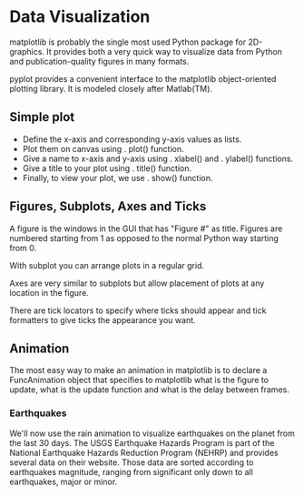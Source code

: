 # Data Visualization

matplotlib is probably the single most used Python package for 2D-graphics. It provides both a very quick way to visualize data from Python and publication-quality figures in many formats.

pyplot provides a convenient interface to the matplotlib object-oriented plotting library. It is modeled closely after Matlab(TM).

## Simple plot

 *  Define the x-axis and corresponding y-axis values as lists.
 * Plot them on canvas using . plot() function.
 *  Give a name to x-axis and y-axis using . xlabel() and . ylabel() functions.
 * Give a title to your plot using . title() function.
 * Finally, to view your plot, we use . show() function.

 ## Figures, Subplots, Axes and Ticks

 A figure is the windows in the GUI that has "Figure #" as title. Figures are numbered starting from 1 as opposed to the normal Python way starting from 0. 

 With subplot you can arrange plots in a regular grid. 

 Axes are very similar to subplots but allow placement of plots at any location in the figure. 

 There are tick locators to specify where ticks should appear and tick formatters to give ticks the appearance you want.

 ## Animation

 The most easy way to make an animation in matplotlib is to declare a FuncAnimation object that specifies to matplotlib what is the figure to update, what is the update function and what is the delay between frames.

 ### Earthquakes

 We'll now use the rain animation to visualize earthquakes on the planet from the last 30 days. The USGS Earthquake Hazards Program is part of the National Earthquake Hazards Reduction Program (NEHRP) and provides several data on their website. Those data are sorted according to earthquakes magnitude, ranging from significant only down to all earthquakes, major or minor. 